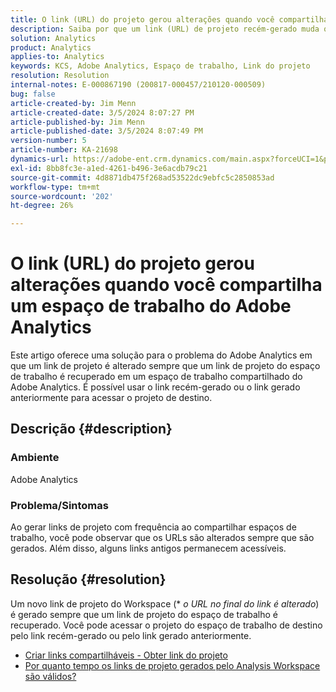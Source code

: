 ```yaml
---
title: O link (URL) do projeto gerou alterações quando você compartilha um espaço de trabalho do Adobe Analytics
description: Saiba por que um link (URL) de projeto recém-gerado muda quando você compartilha um espaço de trabalho do Adobe Analytics. Você pode usar o link antigo ou o novo link para acessar o.
solution: Analytics
product: Analytics
applies-to: Analytics
keywords: KCS, Adobe Analytics, Espaço de trabalho, Link do projeto
resolution: Resolution
internal-notes: E-000867190 (200817-000457/210120-000509)
bug: false
article-created-by: Jim Menn
article-created-date: 3/5/2024 8:07:27 PM
article-published-by: Jim Menn
article-published-date: 3/5/2024 8:07:49 PM
version-number: 5
article-number: KA-21698
dynamics-url: https://adobe-ent.crm.dynamics.com/main.aspx?forceUCI=1&pagetype=entityrecord&etn=knowledgearticle&id=a1fe9afb-2bdb-ee11-904d-6045bd006268
exl-id: 8bb8fc3e-a1ed-4261-b496-3e6acdb79c21
source-git-commit: 4d8871db475f268ad53522dc9ebfc5c2850853ad
workflow-type: tm+mt
source-wordcount: '202'
ht-degree: 26%

---
```


# O link (URL) do projeto gerou alterações quando você compartilha um espaço de trabalho do Adobe Analytics


Este artigo oferece uma solução para o problema do Adobe Analytics em que um link de projeto é alterado sempre que um link de projeto do espaço de trabalho é recuperado em um espaço de trabalho compartilhado do Adobe Analytics. É possível usar o link recém-gerado ou o link gerado anteriormente para acessar o projeto de destino.

## Descrição {#description}


### Ambiente

Adobe Analytics

### Problema/Sintomas

Ao gerar links de projeto com frequência ao compartilhar espaços de trabalho, você pode observar que os URLs são alterados sempre que são gerados. Além disso, alguns links antigos permanecem acessíveis.


## Resolução {#resolution}


Um novo link de projeto do Workspace (\* *o URL no final do link é alterado*) é gerado sempre que um link de projeto do espaço de trabalho é recuperado. Você pode acessar o projeto do espaço de trabalho de destino pelo link recém-gerado ou pelo link gerado anteriormente.

- [Criar links compartilháveis - Obter link do projeto](https://experienceleague.adobe.com/docs/analytics/analyze/analysis-workspace/curate-share/shareable-links.html?lang=pt-BR)
- [Por quanto tempo os links de projeto gerados pelo Analysis Workspace são válidos?](https://experienceleague.adobe.com/docs/experience-cloud-kcs/kbarticles/KA-21274.html)
